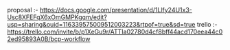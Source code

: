 proposal :-  https://docs.google.com/presentation/d/1Llfy24U1x3-Usc8XFEFqX6xOmGMPKgqm/edit?usp=sharing&ouid=116339575009512003223&rtpof=true&sd=true
trello :- https://trello.com/invite/b/p1XeGu9r/ATTIa02780d4cf8bff44acd170eea44c02ed95893A0B/bcp-workflow